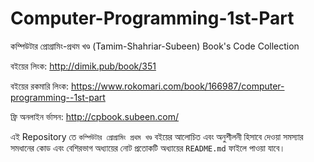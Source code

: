 # Computer-Programming-1st-Part
কম্পিউটার প্রোগ্রামিং-প্রথম খণ্ড (Tamim-Shahriar-Subeen) Book's Code Collection

বইয়ের লিংক: http://dimik.pub/book/351

বইয়ের রকমারি লিংক: https://www.rokomari.com/book/166987/computer-programming--1st-part

ফ্রি অনলাইন র্ভাসন: http://cpbook.subeen.com/

এই Repository তে ‍‍`কম্পিউটার প্রোগ্রামিং প্রথম খণ্ড` বইয়ের আলোচিত এবং অনুশীলনী হিসাবে দেওয়া সমস্যার সমধানের কোড এবং বেশিরভাগ অধ্যায়ের নোট ‍প্রতোকটি অধ্যায়ের `README.md‍` ফাইলে পাওয়া যাবে।
